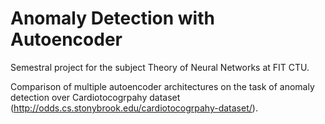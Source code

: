 # Anomaly Detection with Autoencoder
Semestral project for the subject Theory of Neural Networks at FIT CTU.

Comparison of multiple autoencoder architectures on the task of anomaly detection over Cardiotocogrpahy dataset (http://odds.cs.stonybrook.edu/cardiotocogrpahy-dataset/).
